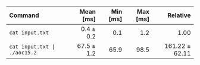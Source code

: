| Command | Mean [ms] | Min [ms] | Max [ms] | Relative |
|:---|---:|---:|---:|---:|
| `cat input.txt` | 0.4 ± 0.2 | 0.1 | 1.2 | 1.00 |
| `cat input.txt \| ./aoc15.2` | 67.5 ± 1.2 | 65.9 | 98.5 | 161.22 ± 62.11 |
